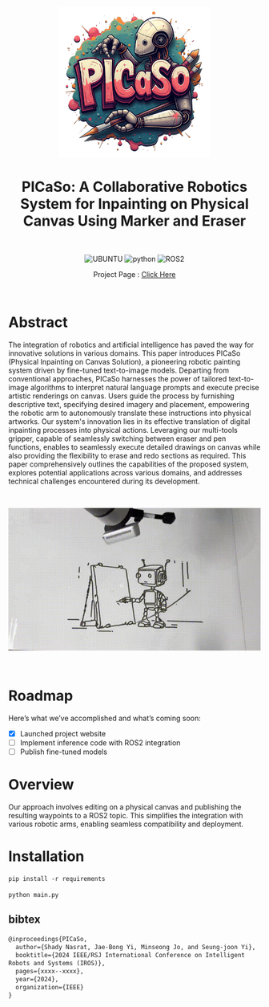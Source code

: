 <div align="center">

<img width="300px" alt="Graphiti-ts-small" src="https://github.com/shadynasrat/PICaSo/blob/main/docs/PICaSo_files/picaso_logo.png">

# PICaSo: A Collaborative Robotics System for Inpainting on Physical Canvas Using Marker and Eraser

<br />

![UBUNTU](https://img.shields.io/badge/UBUNTU-20.04-orange?style=plastic&logo=ubuntu)
![python](https://img.shields.io/badge/python-3.9-blue?style=plastic&logo=python)
![ROS2](https://img.shields.io/badge/ROS-Noetic-white?style=plastic&logo=ros)

Project Page : [Click Here](https://shadynasrat.github.io/PICaSo/)

<br />

</div>

# Abstract
The integration of robotics and artificial intelligence has paved the way for innovative solutions in various domains. This paper introduces PICaSo (Physical Inpainting on Canvas Solution), a pioneering robotic painting system driven by fine-tuned text-to-image models. Departing from conventional approaches, PICaSo harnesses the power of tailored text-to-image algorithms to interpret natural language prompts and execute precise artistic renderings on canvas. Users guide the process by furnishing descriptive text, specifying desired imagery and placement, empowering the robotic arm to autonomously translate these instructions into physical artworks. Our system's innovation lies in its effective translation of digital inpainting processes into physical actions. Leveraging our multi-tools gripper, capable of seamlessly switching between eraser and pen functions, enables to seamlessly execute detailed drawings on canvas while also providing the flexibility to erase and redo sections as required. This paper comprehensively outlines the capabilities of the proposed system, explores potential applications across various domains, and addresses technical challenges encountered during its development.

<br />

<p align="center">
    <img src="/docs/PICaSo_files/preview.gif" width="700px">   
</p>

<br />



# Roadmap

Here’s what we’ve accomplished and what’s coming soon:

- [x] Launched project website
- [ ] Implement inference code with ROS2 integration
- [ ] Publish fine-tuned models

# Overview

Our approach involves editing on a physical canvas and publishing the resulting waypoints to a ROS2 topic. This simplifies the integration with various robotic arms, enabling seamless compatibility and deployment.


# Installation
```
pip install -r requirements

python main.py
```





## bibtex
```
@inproceedings{PICaSo,
  author={Shady Nasrat, Jae-Bong Yi, Minseong Jo, and Seung-joon Yi},
  booktitle={2024 IEEE/RSJ International Conference on Intelligent Robots and Systems (IROS)},
  pages={xxxx--xxxx},
  year={2024},
  organization={IEEE}
}
```
